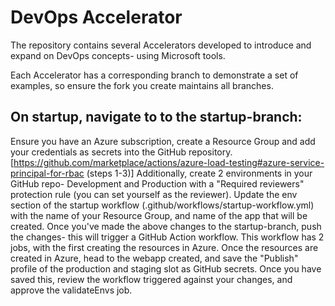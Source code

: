 # DevOps Accelerator

The repository contains several Accelerators developed to introduce and expand on DevOps concepts- using Microsoft tools.

Each Accelerator has a corresponding branch to demonstrate a set of examples, so ensure the fork you create maintains all branches.

## On startup, navigate to to the startup-branch:
Ensure you have an Azure subscription, create a Resource Group and add your credentials as secrets into the GitHub repository. [https://github.com/marketplace/actions/azure-load-testing#azure-service-principal-for-rbac (steps 1-3)]
Additionally, create 2 environments in your GitHub repo- Development and Production with a "Required reviewers" protection rule (you can set yourself as the reviewer).
Update the env section of the startup workflow (.github/workflows/startup-workflow.yml) with the name of your Resource Group, and name of the app that will be created.
Once you've made the above changes to the startup-branch, push the changes- this will trigger a GitHub Action workflow.
This workflow has 2 jobs, with the first creating the resources in Azure. Once the resources are created in Azure, head to the webapp created, and save the "Publish" profile of the production and staging slot as GitHub secrets.
Once you have saved this, review the workflow triggered against your changes, and approve the validateEnvs job.
